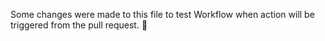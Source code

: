 Some changes were made to this file to test Workflow when action will be triggered from the pull request. :slightly_smiling_face:
